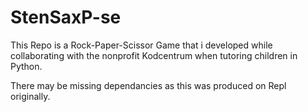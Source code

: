 # StenSaxP-se
This Repo is a Rock-Paper-Scissor Game that i developed while collaborating with the nonprofit Kodcentrum when tutoring children in Python. 

There may be missing dependancies as this was produced on Repl originally.
